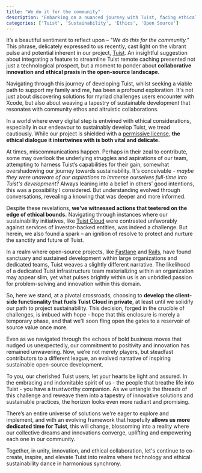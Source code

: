 ```yaml
---
title: "We do it for the community"
description: "Embarking on a nuanced journey with Tuist, facing ethical dilemmas & aiming for sustainability, I invite you to be part of our personal tech story."
categories: ['Tuist', 'Sustainability', 'Ethics', 'Open Source']
---
```


It’s a beautiful sentiment to reflect upon – *"We do this for the community."* This phrase, delicately expressed to us recently, cast light on the vibrant pulse and potential inherent in our project, [Tuist](https://tuist.io). An insightful suggestion about integrating a feature to streamline Tuist remote caching presented not just a technological prospect, but a moment to ponder about **collaborative innovation and ethical praxis in the open-source landscape.**

Navigating through this journey of developing Tuist, whilst seeking a viable path to support my family and me, has been a profound exploration. It's not just about discovering solutions for myriad challenges users encounter with Xcode, but also about weaving a tapestry of sustainable development that resonates with community ethos and altruistic collaborations.

In a world where every digital step is entwined with ethical considerations, especially in our endeavour to sustainably develop Tuist, we tread cautiously. While our project is shielded with a [permissive license](https://github.com/tuist/tuist/blob/main/LICENSE.md), **the ethical dialogue it intertwines with is both vital and delicate.**

At times, miscommunications happen. Perhaps in their zeal to contribute, some may overlook the underlying struggles and aspirations of our team, attempting to harness Tuist’s capabilities for their gain, somewhat overshadowing our journey towards sustainability. It's conceivable - *maybe they were unaware of our aspirations to immerse ourselves full-time into Tuist's development?* Always leaning into a belief in others’ good intentions, this was a possibility I considered. But understanding evolved through conversations, revealing a knowing that was deeper and more informed.

Despite these revelations, **we've witnessed actions that teetered on the edge of ethical bounds.** Navigating through instances where our sustainability initiatives, like [Tuist Cloud](https://tuist.io/cloud) were contrasted unfavorably against services of investor-backed entities, was indeed a challenge. But herein, we also found a spark – an ignition of resolve to protect and nurture the sanctity and future of Tuist.

In a realm where open-source projects, like [Fastlane](http://fastlane.tools/) and [Rails](https://rubyonrails.org/), have found sanctuary and sustained development within large organizations and dedicated teams, Tuist weaves a slightly different narrative. The likelihood of a dedicated Tuist infrastructure team materializing within an organization may appear slim, yet what pulses brightly within us is an unbridled passion for problem-solving and innovation within this domain.

So, here we stand, at a pivotal crossroads, choosing to **develop the client-side functionality that fuels Tuist Cloud in private**, at least until we solidify our path to project sustainability. This decision, forged in the crucible of challenges, is imbued with hope - hope that this enclosure is merely a temporary phase, and that we’ll soon fling open the gates to a reservoir of source value once more.

Even as we navigated through the echoes of bold business moves that nudged us unexpectedly, our commitment to positivity and innovation has remained unwavering. Now, we’re not merely players, but steadfast contributors to a different league, an evolved narrative of inspiring sustainable open-source development.

To you, our cherished Tuist users, let your hearts be light and assured. In the embracing and indomitable spirit of us - the people that breathe life into Tuist - you have a trustworthy companion. As we untangle the threads of this challenge and reweave them into a tapestry of innovative solutions and sustainable practices, the horizon looks even more radiant and promising.

There’s an entire universe of solutions we're eager to explore and implement, and with an evolving framework that hopefully **allows us more dedicated time for Tuist**, this will change, blossoming into a reality where our collective dreams and innovations converge, uplifting and empowering each one in our community.

Together, in unity, innovation, and ethical collaboration, let's continue to co-create, inspire, and elevate Tuist into realms where technology and ethical sustainability dance in harmonious synchrony.
